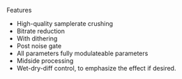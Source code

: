 

Features
- High-quality samplerate crushing
- Bitrate reduction
- With dithering
- Post noise gate
- All parameters fully modulateable parameters
- Midside processing
- Wet-dry-diff control, to emphasize the effect if desired.

